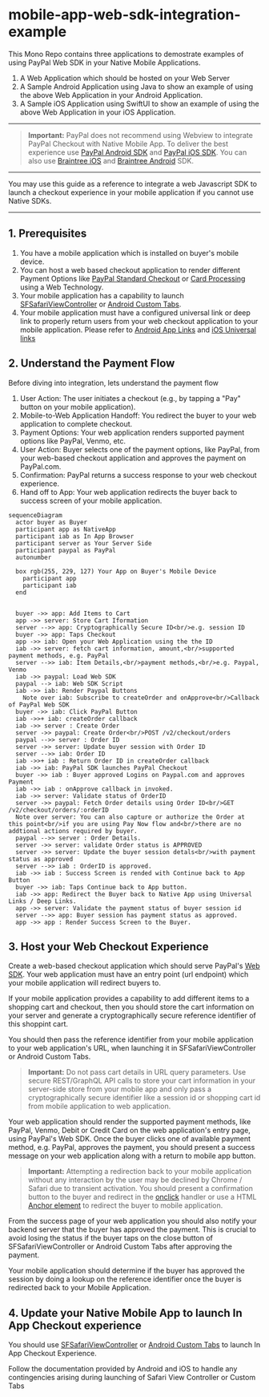 # mobile-app-web-sdk-integration-example

This Mono Repo contains three applications to demostrate examples of using PayPal Web SDK in your Native Mobile Applications. 
1. A Web Application which should be hosted on your Web Server
2. A Sample Android Application using Java to show an example of using the above Web Application in your Android Application.
3. A Sample iOS Application using SwiftUI to show an example of using the above Web Application in your iOS Application.

------------------------------------------------------

> **Important:** PayPal does not recommend using Webview to integrate PayPal Checkout with Native Mobile App. To deliver the best experience use [PayPal Android SDK](https://developer.paypal.com/docs/checkout/advanced/android/) and [PayPal iOS SDK](https://developer.paypal.com/docs/checkout/advanced/ios/). You can also use [Braintree iOS](https://developer.paypal.com/braintree/docs/guides/client-sdk/setup/ios/v5) and  [Braintree Android](https://developer.paypal.com/braintree/docs/guides/client-sdk/setup/android/v3) SDK.


------------------------------------------------------

You may use this guide as a reference to integrate a web Javascript SDK to launch a checkout experience in your mobile application if you cannot use Native SDKs. 


------------------------------------------------------

## 1. Prerequisites
1. You have a mobile application which is installed on buyer's mobile device.
2. You can host a web based checkout application to render different Payment Options like [PayPal Standard Checkout](https://developer.paypal.com/studio/checkout/standard) or [Card Processing](https://developer.paypal.com/studio/checkout/advanced) using a Web Technology.
2. Your mobile application has a capability to launch [SFSafariViewController](https://developer.apple.com/documentation/safariservices/sfsafariviewcontroller) or [Android Custom Tabs](https://developer.chrome.com/docs/android/custom-tabs).
3. Your mobile application must have a configured universal link or deep link to properly return users from your web checkout application to your mobile application. Please refer to [Android App Links](https://developer.android.com/training/app-links) and [iOS Universal links](https://developer.apple.com/ios/universal-links/)

## 2. Understand the Payment Flow
Before diving into integration, lets understand the payment flow

1. User Action: The user initiates a checkout (e.g., by tapping a "Pay" button on your mobile application).
2. Mobile-to-Web Application Handoff: You redirect the buyer to your web application to complete checkout. 
3. Payment Options: Your web application renders supported payment options like PayPal, Venmo, etc. 
4. User Action: Buyer selects one of the payment options, like PayPal, from your web-based checkout application and approves the payment on PayPal.com.
5. Confirmation: PayPal returns a success response to your web checkout experience.
6. Hand off to App: Your web application redirects the buyer back to success screen of your mobile application.

   
```mermaid
sequenceDiagram
  actor buyer as Buyer
  participant app as NativeApp
  participant iab as In App Browser
  participant server as Your Server Side
  participant paypal as PayPal
  autonumber

  box rgb(255, 229, 127) Your App on Buyer's Mobile Device
    participant app
    participant iab
  end


  buyer ->> app: Add Items to Cart
  app ->> server: Store Cart Iformation
  server -->> app: Cryptographically Secure ID<br/>e.g. session ID
  buyer ->> app: Taps Checkout
  app ->> iab: Open your Web Application using the the ID
  iab ->> server: fetch cart information, amount,<br/>supported payment methods, e.g. PayPal
  server -->> iab: Item Details,<br/>payment methods,<br/>e.g. Paypal, Venmo
  iab ->> paypal: Load Web SDK
  paypal --> iab: Web SDK Script
  iab ->> iab: Render Paypal Buttons
    Note over iab: Subscribe to createOrder and onApprove<br/>Callback of PayPal Web SDK
  buyer ->> iab: Click PayPal Button
  iab ->>+ iab: createOrder callback
  iab ->> server : Create Order
  server ->> paypal: Create Order<br/>POST /v2/checkout/orders
  paypal -->> server : Order ID
  server ->> server: Update buyer session with Order ID
  server -->> iab: Order ID
  iab ->>+ iab : Return Order ID in createOrder callback
  iab ->> iab: PayPal SDK launches PayPal Checkout
  buyer ->> iab : Buyer approved Logins on Paypal.com and approves Payment
  iab ->> iab : onApprove callback in invoked.
  iab ->> server: Validate status of OrderID
  server ->> paypal: Fetch Order details using Order ID<br/>GET /v2/checkout/orders/:orderID
  Note over server: You can also capture or authorize the Order at this point<br/>if you are using Pay Now flow and<br/>there are no addtional actions required by buyer.
  paypal -->> server : Order Details.
  server ->> server: validate Order status is APPROVED  
  server ->> server: Update the buyer session detals<br/>with payment status as approved
  server -->> iab : OrderID is approved.
  iab ->> iab : Success Screen is rended with Continue back to App Button
  buyer ->> iab: Taps Continue back to App button.
  iab ->> app: Redirect the Buyer back to Native App using Universal Links / Deep Links.
  app ->> server: Validate the payment status of buyer session id
  server -->> app: Buyer session has payment status as approved.
  app ->> app : Render Success Screen to the Buyer.
```

## 3. Host your Web Checkout Experience
Create a web-based checkout application which should serve PayPal's [Web SDK](https://developer.paypal.com/sdk/js/). Your web application must have an entry point (url endpoint) which your mobile application will redirect buyers to.

If your mobile application provides a capability to add different items to a shopping cart and checkout, then you should store the cart information on your server and generate a cryptographically secure reference identifier of this shoppint cart. 

You should then pass the reference identifier from your mobile application to your web application's URL, when launching it in SFSafariViewController or Android Custom Tabs.

> **Important:** Do not pass cart details in URL query parameters. Use secure REST/GraphQL API calls to store your cart information in your server-side store from your mobile app and only pass a cryptographically secure identifier like a session id or shopping cart id from mobile application to web application.

Your web application should render the supported payment methods, like PayPal, Venmo, Debit or Credit Card on the web application's entry page, using PayPal's Web SDK.
Once the buyer clicks one of available payment method, e.g. PayPal, approves the payment, you should present a success message on your web application along with a return to mobile app button.

> **Important:** Attempting a redirection back to your mobile application without any interaction by the user may be declined by Chrome / Safari due to transient activation.
> You should present a confirmation button to the buyer and redirect in the [onclick](https://developer.mozilla.org/en-US/docs/Web/API/Element/click_event) handler or use a HTML [Anchor element](https://developer.mozilla.org/en-US/docs/Web/HTML/Element/a) to redirect the buyer to mobile application. 

From the success page of your web application you should also notify your backend server that the buyer has approved the payment. This is crucial to avoid losing the status if the buyer taps on the close button of SFSafariViewController or Android Custom Tabs after approving the payment.

Your mobile application should determine if the buyer has approved the session by doing a lookup on the reference identifier once the buyer is redirected back to your Mobile Application. 


## 4. Update your Native Mobile App to launch In App Checkout experience
You should use [SFSafariViewController](https://developer.apple.com/documentation/safariservices/sfsafariviewcontroller) or [Android Custom Tabs](https://developer.chrome.com/docs/android/custom-tabs) to launch In App Checkout Experience. 

Follow the documentation provided by Android and iOS to handle any contingencies arising during launching of Safari View Controller or Custom Tabs
